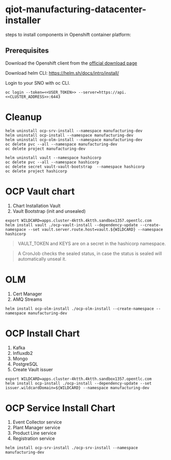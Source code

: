 # qiot-manufacturing-datacenter-installer

steps to install components in Openshift container platform:

## Prerequisites

Download the Openshift client from the [official download page](https://access.redhat.com/downloads/content/290/ver=4.8/rhel---8/4.8.13/x86_64/product-software)

Download helm CLI: https://helm.sh/docs/intro/install/

Login to your SNO with oc CLI.

```
oc login --token=<<USER_TOKEN>> --server=https://api.<<CLUSTER_ADDRESS>>:6443
```

# Cleanup

```
helm uninstall ocp-srv-install --namespace manufacturing-dev
helm uninstall ocp-install --namespace manufacturing-dev
helm uninstall ocp-olm-install --namespace manufacturing-dev
oc delete pvc --all --namespace manufacturing-dev
oc delete project manufacturing-dev

helm uninstall vault --namespace hashicorp
oc delete pvc --all --namespace hashicorp
oc delete secret vault-vault-bootstrap  --namespace hashicorp
oc delete project hashicorp
```

# OCP Vault chart

1. Chart Installation Vault
3. Vault Bootstrap (init and unsealed)

```
export WILDCARD=apps.cluster-4ktth.4ktth.sandbox1357.opentlc.com
helm install vault ./ocp-vault-install --dependency-update --create-namespace --set vault.server.route.host=vault.${WILDCARD} --namespace hashicorp
```
>
> VAULT_TOKEN and KEYS are on a secret in the hashicorp namespace.
>

>
> A CronJob checks the sealed status, in case the status is sealed will automatically unseal it.
>


# OLM

1. Cert Manager
2. AMQ Streams

```
helm install ocp-olm-install ./ocp-olm-install --create-namespace --namespace manufacturing-dev
```

# OCP Install Chart

1. Kafka
2. Influxdb2
3. Mongo
4. PostgreSQL
5. Create Vault issuer

```
export WILDCARD=apps.cluster-4ktth.4ktth.sandbox1357.opentlc.com
helm install ocp-install ./ocp-install --dependency-update --set issuer.wildcardDomain=${WILDCARD} --namespace manufacturing-dev
```

# OCP Service Install Chart

1. Event Collector service
2. Plant Manager service
3. Product Line service
4. Registration service

```
helm install ocp-srv-install ./ocp-srv-install --namespace manufacturing-dev
```